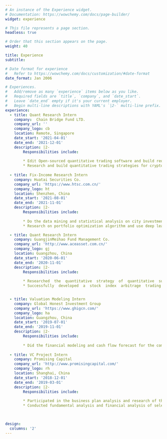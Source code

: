 ```yaml
---
# An instance of the Experience widget.
# Documentation: https://wowchemy.com/docs/page-builder/
widget: experience

# This file represents a page section.
headless: true

# Order that this section appears on the page.
weight: 40

title: Experience
subtitle:

# Date format for experience
#   Refer to https://wowchemy.com/docs/customization/#date-format
date_format: Jan 2006

# Experiences.
#   Add/remove as many `experience` items below as you like.
#   Required fields are `title`, `company`, and `date_start`.
#   Leave `date_end` empty if it's your current employer.
#   Begin multi-line descriptions with YAML's `|2-` multi-line prefix.
experience:
  - title: Quant Research Intern
    company:  Chain Bridge Fund LTD.
    company_url: ''
    company_logo: cb
    location: Remote, Singapore
    date_start: '2021-04-01'
    date_end: '2021-12-01'
    description: |2-
        Responsibilities include:  
        
        * Edit Open-sourced quantitative trading software and build required functions for crypocurrency trading.
        * Research and build quantitative trading strategies for cryptocurrency and corresponding futures.
        
  - title: Fix-Income Research Intern
    company: Huatai Securities Co.
    company_url: 'https://www.htsc.com.cn/'
    company_logo: ht
    location: Shenzhen, China
    date_start: '2021-08-01'
    date_end: '2021-11-01'
    description: |2-
        Responsibilities include:  
        
        * Do the data mining and statistical analysis on city investment bond.
        * Research on portfolio optimization algorithm and use deep learning techniques to improve the trading strategy.

  - title: Quant Research Intern
    company: GuangjinMeihao Fund Management Co.
    company_url: 'http://www.aceasset.com.cn/'
    company_logo: gj
    location: Guangzhou, China
    date_start: '2020-06-01'
    date_end: '2020-11-01'
    description: |2-
        Responsibilities include:  
        
        * Researched  the  quantitative  strategy  of  quantitative  sub-funds  of  FOF  investment  and  conducted quantitative sub-fund investment feasibility analysis and evaluation.
        * Successfully  developed  a  stock  index  arbitrage  trading  strategy  and  an  alpha  strategy  based  on Equity-bond yield difference.


  - title: Valuation Modeling Intern
    company: Global Honest Investment Group
    company_url: 'https://www.ghigcn.com/'
    company_logo: ha
    location: Guangzhou, China
    date_start: '2019-07-01'
    date_end: '2019-11-01'
    description: |2-
        Responsibilities include:  
        
        * Did the financial modeling and cash flow forecast for the company’s investment projects and assisted in making feasibility analysis reports.
 
  - title: VC Project Intern
    company: Promising Capital
    company_url: 'http://www.promisingcapital.com/'
    company_logo: rh
    location: Shanghai, China
    date_start: '2018-12-01'
    date_end: '2019-03-01'
    description: |2-
        Responsibilities include:  
        
        * Participated in the business plan analysis and research of the startup companies and built the single-store profitability financial model for profit forecasting.
        * Conducted fundamental analysis and financial analysis of select U.S. and Chinese companies.
 
 

design:
  columns: '2'
---
```

